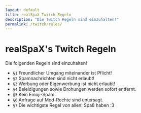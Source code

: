 ```yaml
---
layout: default
title: realSpaX Twitch Regeln
description: "Die Twitch Regeln sind einzuhalten!"
permalink: /twitch/rules/
---
```


# realSpaX's Twitch Regeln
Die folgenden Regeln sind einzuhalten!     

- `§1`  Freundlicher Umgang miteinander ist Pflicht!
- `§2`  Spamnachrichten sind nicht erlaubt!
- `§3`  Werbung oder Eigenwerbung ist nicht erlaubt!
- `§4`  Beleidigungen sowie Drohungen werden sofort entfernt.
- `§5`  Kein Emoji-Spam.
- `§6`  Anfrage auf Mod-Rechte sind untersagt.
- `§7`  Die wichtigste Regel von allen: Spaß haben :3
